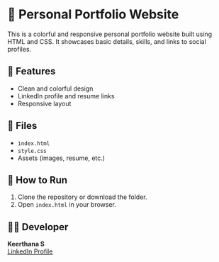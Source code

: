 # 🌟  Personal Portfolio Website

This is a colorful and responsive personal portfolio website built using HTML and CSS. It showcases basic details, skills, and links to social profiles.

## 🔗 Features
- Clean and colorful design
- LinkedIn profile and resume links
- Responsive layout

## 📂 Files
- `index.html`
- `style.css`
- Assets (images, resume, etc.)

## 🚀 How to Run
1. Clone the repository or download the folder.
2. Open `index.html` in your browser.

## 👩‍💻 Developer
**Keerthana S**  
[LinkedIn Profile](https://www.linkedin.com/in/keerthana-s-b5301326a)
